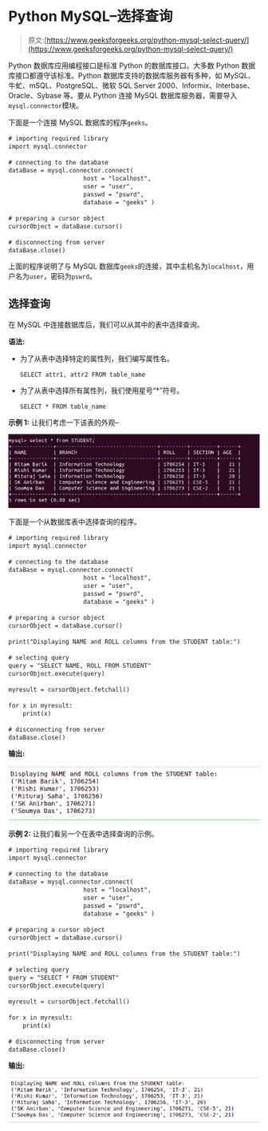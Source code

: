 # Python MySQL–选择查询

> 原文:[https://www.geeksforgeeks.org/python-mysql-select-query/](https://www.geeksforgeeks.org/python-mysql-select-query/)

Python 数据库应用编程接口是标准 Python 的数据库接口。大多数 Python 数据库接口都遵守该标准。Python 数据库支持的数据库服务器有多种，如 MySQL、牛虻、mSQL、PostgreSQL、微软 SQL Server 2000、Informix、Interbase、Oracle、Sybase 等。要从 Python 连接 MySQL 数据库服务器，需要导入`mysql.connector`模块。

下面是一个连接 MySQL 数据库的程序`geeks`。

```
# importing required library 
import mysql.connector

# connecting to the database 
dataBase = mysql.connector.connect(
                     host = "localhost",
                     user = "user",
                     passwd = "pswrd",
                     database = "geeks" ) 

# preparing a cursor object 
cursorObject = dataBase.cursor() 

# disconnecting from server
dataBase.close() 
```

上面的程序说明了与 MySQL 数据库`geeks`的连接，其中主机名为`localhost`，用户名为`user`，密码为`pswrd`。

## 选择查询

在 MySQL 中连接数据库后，我们可以从其中的表中选择查询。

**语法:**

*   为了从表中选择特定的属性列，我们编写属性名。

    ```
    SELECT attr1, attr2 FROM table_name
    ```

*   为了从表中选择所有属性列，我们使用星号“*”符号。

    ```
    SELECT * FROM table_name
    ```

**示例 1:** 让我们考虑一下该表的外观–

![python-mysql-select](img/da4732b085f56562e15b7e1a87c42108.png)

下面是一个从数据库表中选择查询的程序。

```
# importing required library 
import mysql.connector 

# connecting to the database 
dataBase = mysql.connector.connect(
                     host = "localhost",
                     user = "user",
                     passwd = "pswrd",
                     database = "geeks" ) 

# preparing a cursor object 
cursorObject = dataBase.cursor()

print("Displaying NAME and ROLL columns from the STUDENT table:")

# selecting query
query = "SELECT NAME, ROLL FROM STUDENT"
cursorObject.execute(query)

myresult = cursorObject.fetchall()

for x in myresult:
    print(x)

# disconnecting from server
dataBase.close()
```

**输出:**

![python-mysql-select-2](img/8a13dccf229aab74e3b0d39f6c896b79.png)

**示例 2:** 让我们看另一个在表中选择查询的示例。

```
# importing required library 
import mysql.connector 

# connecting to the database 
dataBase = mysql.connector.connect(
                     host = "localhost",
                     user = "user",
                     passwd = "pswrd",
                     database = "geeks" )  

# preparing a cursor object 
cursorObject = dataBase.cursor()

print("Displaying NAME and ROLL columns from the STUDENT table:")

# selecting query
query = "SELECT * FROM STUDENT"
cursorObject.execute(query)

myresult = cursorObject.fetchall()

for x in myresult:
    print(x)

# disconnecting from server
dataBase.close()
```

**输出:**

![python-mysql-select-3](img/60590031696cb7008bb214a231ece7ec.png)